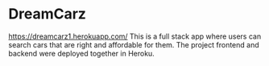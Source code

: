 # DreamCarz
 https://dreamcarz1.herokuapp.com/
This is a full stack app where users can search cars that are right and affordable for them.
The project frontend and backend were deployed together in Heroku.
